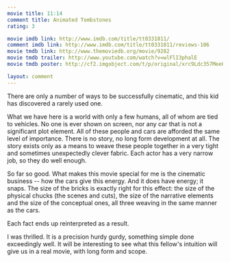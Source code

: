 ```yaml
---
movie title: 11:14
comment title: Animated Tombstones
rating: 3

movie imdb link: http://www.imdb.com/title/tt0331811/
comment imdb link: http://www.imdb.com/title/tt0331811/reviews-106
movie tmdb link: http://www.themoviedb.org/movie/9282
movie tmdb trailer: http://www.youtube.com/watch?v=wlFlI3phalE
movie tmdb poster: http://cf2.imgobject.com/t/p/original/xrc9Ldc357Mee6llkWAQOpsBhq8.jpg

layout: comment
---
```


There are only a number of ways to be successfully cinematic, and this kid has discovered a rarely used one.

What we have here is a world with only a few humans, all of whom are tied to vehicles. No one is ever shown on screen, nor any car that is not a significant plot element. All of these people and cars are afforded the same level of importance. There is no story, no long form development at all. The story exists only as a means to weave these people together in a very tight and sometimes unexpectedly clever fabric. Each actor has a very narrow job, so they do well enough.

So far so good. What makes this movie special for me is the cinematic business -- how the cars give this energy. And it does have energy; it snaps. The size of the bricks is exactly right for this effect: the size of the physical chucks (the scenes and cuts), the size of the narrative elements and the size of the conceptual ones, all three weaving in the same manner as the cars.

Each fact ends up reinterpreted as a result.

I was thrilled. It is a precision hurdy gurdy, something simple done exceedingly well. It will be interesting to see what this fellow's intuition will give us in a real movie, with long form and scope.